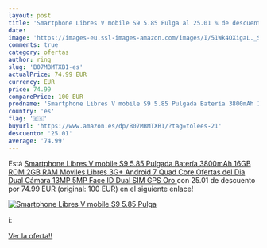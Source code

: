 ```yaml
---
layout: post
title: 'Smartphone Libres V mobile S9 5.85 Pulga al 25.01 % de descuento'
date: 
image: 'https://images-eu.ssl-images-amazon.com/images/I/51Wk4OXigaL._SL200_.jpg'
comments: true
category: ofertas
author: ring
slug: 'B07MBMTXB1-es'
actualPrice: 74.99 EUR
currency: EUR
price: 74.99
comparePrice: 100 EUR
prodname: 'Smartphone Libres V mobile S9 5.85 Pulgada Batería 3800mAh 16GB ROM 2GB RAM Moviles Libres 3G+ Android 7 Quad Core Ofertas del Dia Dual Cámara 13MP 5MP Face ID Dual SIM GPS  Oro '
country: 'es'
flag: '🇪🇸'
buyurl: 'https://www.amazon.es/dp/B07MBMTXB1/?tag=tolees-21'
descuento: '25.01'
average: '74.99'
---
```


Está [Smartphone Libres V mobile S9 5.85 Pulgada Batería 3800mAh 16GB ROM 2GB RAM Moviles Libres 3G+ Android 7 Quad Core Ofertas del Dia Dual Cámara 13MP 5MP Face ID Dual SIM GPS  Oro ](https://www.amazon.es/dp/B07MBMTXB1/?tag=tolees-21) con 25.01 de descuento por 74.99 EUR (original: 100 EUR) en el siguiente enlace!

[![Smartphone Libres V mobile S9 5.85 Pulga](https://images-eu.ssl-images-amazon.com/images/I/51Wk4OXigaL._SL200_.jpg)](https://www.amazon.es/dp/B07MBMTXB1/?tag=tolees-21)

ℹ️:


[Ver la oferta!!](https://www.amazon.es/dp/B07MBMTXB1/?tag=tolees-21)
